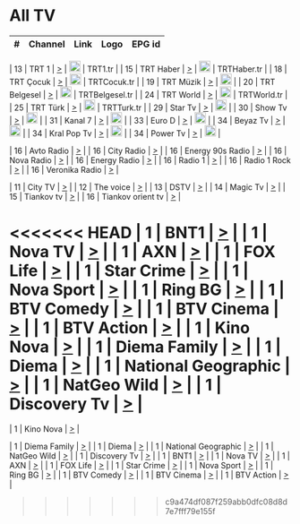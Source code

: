 <h1>All TV</h1>

| #   | Channel        | Link  | Logo | EPG id |
|:---:|:--------------:|:-----:|:----:|:------:|

| 13  | TRT 1            | [>](https://tv-trt1.medya.trt.com.tr/master.m3u8) | <img height="20" src="https://i.imgur.com/j786OLG.png"/> | TRT1.tr |
| 15  | TRT Haber        | [>](https://tv-trthaber.medya.trt.com.tr/master.m3u8) | <img height="20" src="https://i.imgur.com/OVfo8Ab.png"/> | TRTHaber.tr |
| 18  | TRT Çocuk        | [>](https://tv-trtcocuk.medya.trt.com.tr/master.m3u8) | <img height="20" src="https://i.imgur.com/QLFmD6d.png"/> | TRTCocuk.tr |
| 19  | TRT Müzik        | [>](https://tv-trtmuzik.medya.trt.com.tr/master.m3u8) | <img height="20" src="https://i.imgur.com/fIVFCEd.png"/> |
| 20  | TRT Belgesel     | [>](https://tv-trtbelgesel.medya.trt.com.tr/master.m3u8) | <img height="20" src="https://i.imgur.com/MGO87pe.png"/> | TRTBelgesel.tr |
| 24  | TRT World        | [>](https://tv-trtworld.medya.trt.com.tr/master.m3u8) | <img height="20" src="https://i.imgur.com/JEA2xpv.png"/> | TRTWorld.tr |
| 25  | TRT Türk         | [>](https://tv-trtturk.medya.trt.com.tr/master.m3u8) | <img height="20" src="https://i.imgur.com/OSTOQNw.png"/> | TRTTurk.tr |
| 29  | Star Tv   | [>](https://dogus-live.daioncdn.net/startv/startv_360p.m3u8) | <img height="20" src="https://i.imgur.com/IebUZx1.png"/> |
| 30  | Show Tv     | [>](https://ciner-live.daioncdn.net/showtv/showtv.m3u8) | <img height="20" src="https://i.imgur.com/IebUZx1.png"/> |
| 31  | Kanal 7     | [>](https://kanal7-live.daioncdn.net/kanal7/kanal7.m3u8) | <img height="20" src="https://i.imgur.com/IebUZx1.png"/> |
| 33  | Euro D    | [>](https://www.youtube.com/user/KanalD/live) | <img height="20" src="https://i.imgur.com/IebUZx1.png"/> |
| 34  | Beyaz Tv     | [>](https://beyaztv-live.daioncdn.net/beyaztv/beyaztv.m3u8) | <img height="20" src="https://i.imgur.com/IebUZx1.png"/> |
| 34  | Kral Pop Tv     | [>](https://www.youtube.com/watch?v=GuFTuKoXepw) | <img height="20" src="https://i.imgur.com/IebUZx1.png"/> |
| 34  | Power Tv     | [>](https://livetv.powerapp.com.tr/powerTV/powerhd.smil/chunklist.m3u8) | <img height="20" src="https://i.imgur.com/IebUZx1.png"/> |

| 16  | Avto Radio | [>](http://stream.metacast.eu/avtoradio.mp3.m3u) |
| 16  | City Radio | [>](http://stream.metacast.eu/city.aac.m3u) |
| 16  | Energy 90s Radio | [>](http://stream.metacast.eu/energy-90s.m3u) |
| 16  | Nova Radio | [>](http://stream.metacast.eu/nova.aac.m3u) |
| 16  | Energy Radio | [>](http://stream.metacast.eu/nrj.aac.m3u) |
| 16  | Radio 1 | [>](http://stream.metacast.eu/radio1.aac.m3u) |
| 16  | Radio 1 Rock | [>](http://stream.metacast.eu/radio1rock.aac.m3u) |
| 16  | Veronika Radio | [>](http://stream.metacast.eu/veronika.aac.m3u) |

| 11  | City TV | [>](https://tv.city.bg/play/tshls/citytv/index.m3u8) |
| 12  | The voice | [>](https://bss1.neterra.tv/thevoice/thevoice.m3u8) |
| 13  | DSTV | [>](http://46.249.95.140:8081/hls/data.m3u8) |
| 14  | Magic Tv | [>](https://bss1.neterra.tv/magictv/magictv.m3u8) |
| 15  | Tiankov tv | [>](https://streamer103.neterra.tv/tiankov-folk/live.m3u8) |
| 16  | Tiankov orient tv | [>](https://streamer103.neterra.tv/tiankov-orient/live.m3u8) |

<<<<<<< HEAD
| 1 | BNT1 | [>](https://ymkaya.xyz:32920/tv/bnt1/playlist.m3u8?wmsAuthSign=c2VydmVyX3RpbWU9My8yMC8yMDI1IDE6NDE6NDIgUE0maGFzaF92YWx1ZT16Ri8xV2lRbzFJNTJnVlV4bnVzMnh3PT0mdmFsaWRtaW51dGVzPTYw) |
| 1 | Nova TV | [>](https://ymkaya.xyz:32920/tv/novatv/playlist.m3u8?wmsAuthSign=c2VydmVyX3RpbWU9My8yMC8yMDI1IDE6NDE6NTIgUE0maGFzaF92YWx1ZT1FSUp5MHBTRWE3S2JQSDBEWnk5aGp3PT0mdmFsaWRtaW51dGVzPTYw) |
| 1 | AXN | [>](https://ymkaya.xyz:32920/tv/axn/playlist.m3u8?wmsAuthSign=c2VydmVyX3RpbWU9My8yMC8yMDI1IDE6NDI6MDIgUE0maGFzaF92YWx1ZT1RQk5lem1NTllWUjBaOXVmSXVrZGFBPT0mdmFsaWRtaW51dGVzPTYw) |
| 1 | FOX Life | [>](https://ymkaya.xyz:32920/tv/foxlife/playlist.m3u8?wmsAuthSign=c2VydmVyX3RpbWU9My8yMC8yMDI1IDE6NDI6MTIgUE0maGFzaF92YWx1ZT1MR1ppNUZCU1d0Z3BQdmdUR0Y1eWF3PT0mdmFsaWRtaW51dGVzPTYw) |
| 1 | Star Crime | [>](https://ymkaya.xyz:32920/tv/foxcrime/playlist.m3u8?wmsAuthSign=c2VydmVyX3RpbWU9My8yMC8yMDI1IDE6NDI6MjIgUE0maGFzaF92YWx1ZT15anhMMDFnMC9DOTVwNVZLSFAzdU13PT0mdmFsaWRtaW51dGVzPTYw) |
| 1 | Nova Sport | [>](https://ymkaya.xyz:32920/tv/novasport/playlist.m3u8?wmsAuthSign=c2VydmVyX3RpbWU9My8yMC8yMDI1IDE6NDI6MzIgUE0maGFzaF92YWx1ZT1DOGRMTkZPWXBkRFJlcDZ2QmZ6UUJnPT0mdmFsaWRtaW51dGVzPTYw) |
| 1 | Ring BG | [>](https://ymkaya.xyz:32920/tv/ringbg/playlist.m3u8?wmsAuthSign=c2VydmVyX3RpbWU9My8yMC8yMDI1IDE6NDI6NDIgUE0maGFzaF92YWx1ZT1zUmxSMk1TMlJvRXRyWHNaVW93QjhnPT0mdmFsaWRtaW51dGVzPTYw) |
| 1 | BTV Comedy | [>](https://ymkaya.xyz:32920/tv/btvcomedy/playlist.m3u8?wmsAuthSign=c2VydmVyX3RpbWU9My8yMC8yMDI1IDE6NDI6NTEgUE0maGFzaF92YWx1ZT1NcHE1TFlOWnRZZWp3M1hWMEtWUzFBPT0mdmFsaWRtaW51dGVzPTYw) |
| 1 | BTV Cinema | [>](https://ymkaya.xyz:32920/tv/btvcinema/playlist.m3u8?wmsAuthSign=c2VydmVyX3RpbWU9My8yMC8yMDI1IDE6NDM6MDEgUE0maGFzaF92YWx1ZT1tYkNnVlVtalZPd3lveDkwYXhsdE5RPT0mdmFsaWRtaW51dGVzPTYw) |
| 1 | BTV Action | [>](https://ymkaya.xyz:32920/tv/btvaction/playlist.m3u8?wmsAuthSign=c2VydmVyX3RpbWU9My8yMC8yMDI1IDE6NDM6MTAgUE0maGFzaF92YWx1ZT1sbmFtVmVxeWx6SW1ORWdsYmhqLy9BPT0mdmFsaWRtaW51dGVzPTYw) |
| 1 | Kino Nova | [>](https://ymkaya.xyz:32920/tv/kinonova/playlist.m3u8?wmsAuthSign=c2VydmVyX3RpbWU9My8yMC8yMDI1IDE6NDM6MjAgUE0maGFzaF92YWx1ZT1wYlpsc1Q5NStXNnRwa0NNY05Vb2hBPT0mdmFsaWRtaW51dGVzPTYw) |
| 1 | Diema Family | [>](https://ymkaya.xyz:32920/tv/diemafamily/playlist.m3u8?wmsAuthSign=c2VydmVyX3RpbWU9My8yMC8yMDI1IDE6NDM6MjkgUE0maGFzaF92YWx1ZT1KL0JUVWVodkJHTjFzakR1VmJuZVBnPT0mdmFsaWRtaW51dGVzPTYw) |
| 1 | Diema | [>](https://ymkaya.xyz:32920/tv/diema/playlist.m3u8?wmsAuthSign=c2VydmVyX3RpbWU9My8yMC8yMDI1IDE6NDQ6MjQgUE0maGFzaF92YWx1ZT1QazlEVFZJeFFqWDRiTWJOeXJNMUF3PT0mdmFsaWRtaW51dGVzPTYw) |
| 1 | National Geographic | [>](https://ymkaya.xyz:32920/tv/natgeo/playlist.m3u8?wmsAuthSign=c2VydmVyX3RpbWU9My8yMC8yMDI1IDE6NDQ6MzggUE0maGFzaF92YWx1ZT1PTUJ0b3FMS3lBUkJxZFFGQmVjSTdRPT0mdmFsaWRtaW51dGVzPTYw) |
| 1 | NatGeo Wild | [>](https://ymkaya.xyz:32920/tv/natgeowild/playlist.m3u8?wmsAuthSign=c2VydmVyX3RpbWU9My8yMC8yMDI1IDE6NDQ6NTAgUE0maGFzaF92YWx1ZT1JQmhqRXc4S3Y3V2VCZFljWmhWdFlRPT0mdmFsaWRtaW51dGVzPTYw) |
| 1 | Discovery Tv | [>](https://ymkaya.xyz:32920/tv/discovery/playlist.m3u8?wmsAuthSign=c2VydmVyX3RpbWU9My8yMC8yMDI1IDE6NDU6MDIgUE0maGFzaF92YWx1ZT0zMVY5QUY5anlFMEtnNnJRTXpzY2VBPT0mdmFsaWRtaW51dGVzPTYw) |
=======


| 1 | Kino Nova | [>](https://ymkaya.xyz:11336/tv/kinonova/playlist.m3u8?wmsAuthSign=c2VydmVyX3RpbWU9MS8yLzIwMjUgNDo0MDoyMCBBTSZoYXNoX3ZhbHVlPWlFS1FrWEtMMVRFM3l5YklUWUJQUHc9PSZ2YWxpZG1pbnV0ZXM9NjA=) |

| 1 | Diema Family | [>](https://ymkaya.xyz:11336/tv/diemafamily/playlist.m3u8?wmsAuthSign=c2VydmVyX3RpbWU9MS8yLzIwMjUgNDo0MDozMCBBTSZoYXNoX3ZhbHVlPUVUaTVKTldvZTF5WVVCM0YwL21kaXc9PSZ2YWxpZG1pbnV0ZXM9NjA=) |
| 1 | Diema | [>](https://ymkaya.xyz:11336/tv/diema/playlist.m3u8?wmsAuthSign=c2VydmVyX3RpbWU9MS8yLzIwMjUgNDo0MDo0MCBBTSZoYXNoX3ZhbHVlPVlYMWVJT2NuUjNpUTBsaytEUFFOS2c9PSZ2YWxpZG1pbnV0ZXM9NjA=) |
| 1 | National Geographic | [>](https://ymkaya.xyz:11336/tv/natgeo/playlist.m3u8?wmsAuthSign=c2VydmVyX3RpbWU9MS8yLzIwMjUgNDo0MTo0MSBBTSZoYXNoX3ZhbHVlPTJQTlVmcG5nYWx0M013eUhGRGxnd0E9PSZ2YWxpZG1pbnV0ZXM9NjA=) |
| 1 | NatGeo Wild | [>](https://ymkaya.xyz:11336/tv/natgeowild/playlist.m3u8?wmsAuthSign=c2VydmVyX3RpbWU9MS8yLzIwMjUgNDo0MTo1MSBBTSZoYXNoX3ZhbHVlPVl1OXZaTTliN0hGWEN3eDBYd1duNkE9PSZ2YWxpZG1pbnV0ZXM9NjA=) |
| 1 | Discovery Tv | [>](https://ymkaya.xyz:11336/tv/discovery/playlist.m3u8?wmsAuthSign=c2VydmVyX3RpbWU9MS8yLzIwMjUgNDo0MjowMSBBTSZoYXNoX3ZhbHVlPWtBQmdLNlY2RmQwWElzMVYzSDJyVkE9PSZ2YWxpZG1pbnV0ZXM9NjA=) |
| 1 | BNT1 | [>](https://ymkaya.xyz:11336/tv/bnt1/playlist.m3u8?wmsAuthSign=c2VydmVyX3RpbWU9MS8yLzIwMjUgNDozODozOCBBTSZoYXNoX3ZhbHVlPVVrMVlRQXpJWlhYeUh6ZFVpSC9NMUE9PSZ2YWxpZG1pbnV0ZXM9NjA=) |
| 1 | Nova TV | [>](https://ymkaya.xyz:11336/tv/novatv/playlist.m3u8?wmsAuthSign=c2VydmVyX3RpbWU9MS8yLzIwMjUgNDozODo0OCBBTSZoYXNoX3ZhbHVlPUVxQjh1a0ZzYkVGZU8zZDFGTzdreVE9PSZ2YWxpZG1pbnV0ZXM9NjA=) |
| 1 | AXN | [>](https://ymkaya.xyz:11336/tv/axn/playlist.m3u8?wmsAuthSign=c2VydmVyX3RpbWU9MS8yLzIwMjUgNDozODo1OCBBTSZoYXNoX3ZhbHVlPUpkWStGY1hkNXhaOVpPZ0thQ0FZL3c9PSZ2YWxpZG1pbnV0ZXM9NjA=) |
| 1 | FOX Life | [>](https://ymkaya.xyz:11336/tv/foxlife/playlist.m3u8?wmsAuthSign=c2VydmVyX3RpbWU9MS8yLzIwMjUgNDozOToxMCBBTSZoYXNoX3ZhbHVlPWt1ZDc1T3AzYlZDTjJnSy9TU0xJZlE9PSZ2YWxpZG1pbnV0ZXM9NjA=) |
| 1 | Star Crime | [>](https://ymkaya.xyz:11336/tv/foxcrime/playlist.m3u8?wmsAuthSign=c2VydmVyX3RpbWU9MS8yLzIwMjUgNDozOToyMCBBTSZoYXNoX3ZhbHVlPXIwVU45Nm9FR1l2enNkTG9TanBxbmc9PSZ2YWxpZG1pbnV0ZXM9NjA=) |
| 1 | Nova Sport | [>](https://ymkaya.xyz:11336/tv/novasport/playlist.m3u8?wmsAuthSign=c2VydmVyX3RpbWU9MS8yLzIwMjUgNDozOTozMCBBTSZoYXNoX3ZhbHVlPXlSZ0UxazVaM0xhSmc0NmR4T0c1T2c9PSZ2YWxpZG1pbnV0ZXM9NjA=) |
| 1 | Ring BG | [>](https://ymkaya.xyz:11336/tv/ringbg/playlist.m3u8?wmsAuthSign=c2VydmVyX3RpbWU9MS8yLzIwMjUgNDozOTo0MCBBTSZoYXNoX3ZhbHVlPTR4aUlFNHVUYWN4enY1WkVuOFZma2c9PSZ2YWxpZG1pbnV0ZXM9NjA=) |
| 1 | BTV Comedy | [>](https://ymkaya.xyz:11336/tv/btvcomedy/playlist.m3u8?wmsAuthSign=c2VydmVyX3RpbWU9MS8yLzIwMjUgNDozOTo1MCBBTSZoYXNoX3ZhbHVlPUtrMTJ2RHNTTUU1RFp1ZkVOdXFSK3c9PSZ2YWxpZG1pbnV0ZXM9NjA=) |
| 1 | BTV Cinema | [>](https://ymkaya.xyz:11336/tv/btvcinema/playlist.m3u8?wmsAuthSign=c2VydmVyX3RpbWU9MS8yLzIwMjUgNDozOTo1OSBBTSZoYXNoX3ZhbHVlPTZWcU9FZW56cG1NM1lrYy8xNE5NeHc9PSZ2YWxpZG1pbnV0ZXM9NjA=) |
| 1 | BTV Action | [>](https://ymkaya.xyz:11336/tv/btvaction/playlist.m3u8?wmsAuthSign=c2VydmVyX3RpbWU9MS8yLzIwMjUgNDo0MDoxMCBBTSZoYXNoX3ZhbHVlPUlDd0ErRkZVWThyMVZwR3c2REdGZ3c9PSZ2YWxpZG1pbnV0ZXM9NjA=) |
>>>>>>> c9a474df087f259abb0dfc08d8d7e7fff79e155f
